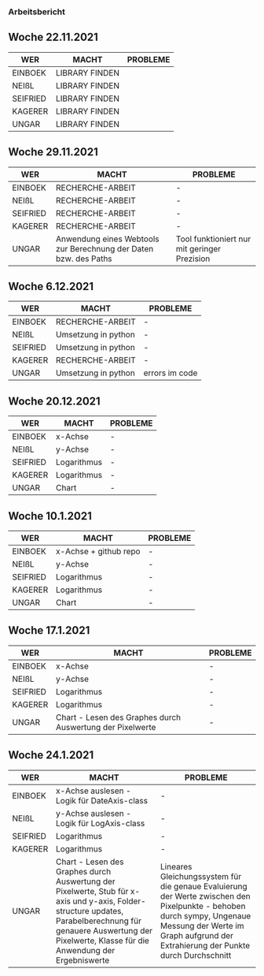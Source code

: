 ### Arbeitsbericht 
## Woche 22.11.2021

| WER      | MACHT          | PROBLEME |
|----------|----------------|----------|
| EINBOEK  | LIBRARY FINDEN |          |
| NEIßL    | LIBRARY FINDEN |          |
| SEIFRIED | LIBRARY FINDEN |          |
| KAGERER  | LIBRARY FINDEN |          |
| UNGAR    | LIBRARY FINDEN |          |

## Woche 29.11.2021

| WER      | MACHT            | PROBLEME |
|----------|------------------|----------|
| EINBOEK  | RECHERCHE-ARBEIT |    -     |
| NEIßL    | RECHERCHE-ARBEIT |    -     |
| SEIFRIED | RECHERCHE-ARBEIT |    -     |
| KAGERER  | RECHERCHE-ARBEIT |    -     |
| UNGAR    | Anwendung eines Webtools zur Berechnung der Daten bzw. des Paths | Tool funktioniert nur mit geringer Prezision |

## Woche 6.12.2021

| WER      | MACHT            | PROBLEME |
|----------|------------------|----------|
| EINBOEK  | RECHERCHE-ARBEIT |    -     |
| NEIßL    | Umsetzung in python |    -     |
| SEIFRIED | Umsetzung in python |    -     |
| KAGERER  | RECHERCHE-ARBEIT | - |
| UNGAR    | Umsetzung in python|errors im code|


## Woche 20.12.2021

| WER      | MACHT            | PROBLEME |
|----------|------------------|----------|
| EINBOEK  | x-Achse |    -     |
| NEIßL    | y-Achse |    -     |
| SEIFRIED | Logarithmus |    -     |
| KAGERER  | Logarithmus | - |
| UNGAR    | Chart | - | 



## Woche 10.1.2021

| WER      | MACHT            | PROBLEME |
|----------|------------------|----------|
| EINBOEK  | x-Achse + github repo |    -     |
| NEIßL    | y-Achse |    -     |
| SEIFRIED | Logarithmus |    -     |
| KAGERER  | Logarithmus | - |
| UNGAR    | Chart | - | 


## Woche 17.1.2021

| WER      | MACHT            | PROBLEME |
|----------|------------------|----------|
| EINBOEK  | x-Achse |    -     |
| NEIßL    | y-Achse |    -     |
| SEIFRIED | Logarithmus |    -     |
| KAGERER  | Logarithmus | - |
| UNGAR    | Chart - Lesen des Graphes durch Auswertung der Pixelwerte | - | 

## Woche 24.1.2021

| WER      | MACHT            | PROBLEME |
|----------|------------------|----------|
| EINBOEK  | x-Achse auslesen - Logik für DateAxis-class |    -     |
| NEIßL    | y-Achse auslesen - Logik für LogAxis-class|    -     |
| SEIFRIED | Logarithmus | -|
| KAGERER  | Logarithmus | - |
| UNGAR    | Chart - Lesen des Graphes durch Auswertung der Pixelwerte, Stub für x-axis und y-axis, Folder-structure updates, Parabelberechnung für genauere Auswertung der Pixelwerte, Klasse für die Anwendung der Ergebniswerte | Lineares Gleichungssystem für die genaue Evaluierung der Werte zwischen den Pixelpunkte - behoben durch sympy, Ungenaue Messung der Werte im Graph aufgrund der Extrahierung der Punkte durch Durchschnitt | 